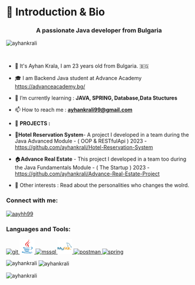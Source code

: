 
<h1 align="left">👋 Introduction & Bio </h1>
<h3 align="center">A passionate Java developer from Bulgaria</h1>

<p align="left"> <img src="https://komarev.com/ghpvc/?username=ayhankrali&label=Profile%20views&color=0e75b6&style=flat" alt="ayhankrali" /> </p>

<p align="left"> <a href="https://twitter.com/" target="blank"><img src="https://img.shields.io/twitter/follow/?logo=twitter&style=for-the-badge" alt="" /></a> </p>

- 👦 It's Ayhan Krala, I am 23 years old from Bulgaria. 🇧🇬

- 🎓 I am Backend Java student at Advance Academy    https://advanceacademy.bg/

- 🌱 I’m currently learning : **JAVA, SPRING, Database,Data Stuctures**

- 📫 How to reach me :  **ayhankrali99@gmail.com**
  

- 🔭 **PROJECTS :**
- 🏨**Hotel Reservation System**-  A project I developed in a team during the Java Advanced Module - ( OOP & RESTfulApi ) 2023 - https://github.com/ayhankrali/Hotel-Reservation-System

- 🏠**Advance Real Estate** -  This project I developed in a team too during the Java Fundamentals Module - ( The Startup  ) 2023 - https://github.com/ayhankrali/Advance-Real-Estate-Project





- 🤹 Other interests  : Read about  the personalities who changes the wolrd.

</p>

<h3 align="left">Connect with me:</h3>
<p align="left">
<a href="https://instagram.com/aayhh99" target="blank"><img align="center" src="https://raw.githubusercontent.com/rahuldkjain/github-profile-readme-generator/master/src/images/icons/Social/instagram.svg" alt="aayhh99" height="30" width="40" /></a>
</p>

<h3 align="left">Languages and Tools:</h3>
<p align="left"> <a href="https://git-scm.com/" target="_blank" rel="noreferrer"> <img src="https://www.vectorlogo.zone/logos/git-scm/git-scm-icon.svg" alt="git" width="40" height="40"/> </a> <a href="https://www.java.com" target="_blank" rel="noreferrer"> <img src="https://raw.githubusercontent.com/devicons/devicon/master/icons/java/java-original.svg" alt="java" width="40" height="40"/> </a> <a href="https://www.microsoft.com/en-us/sql-server" target="_blank" rel="noreferrer"> <img src="https://www.svgrepo.com/show/303229/microsoft-sql-server-logo.svg" alt="mssql" width="40" height="40"/> </a> <a href="https://www.mysql.com/" target="_blank" rel="noreferrer"> <img src="https://raw.githubusercontent.com/devicons/devicon/master/icons/mysql/mysql-original-wordmark.svg" alt="mysql" width="40" height="40"/> </a> <a href="https://postman.com" target="_blank" rel="noreferrer"> <img src="https://www.vectorlogo.zone/logos/getpostman/getpostman-icon.svg" alt="postman" width="40" height="40"/> </a> <a href="https://spring.io/" target="_blank" rel="noreferrer"> <img src="https://www.vectorlogo.zone/logos/springio/springio-icon.svg" alt="spring" width="40" height="40"/> </a> </p>


<p><img align="left" src="https://github-readme-stats.vercel.app/api/top-langs?username=ayhankrali&show_icons=true&locale=en&layout=compact" alt="ayhankrali" /></p>

<p>&nbsp;<img align="center" src="https://github-readme-stats.vercel.app/api?username=ayhankrali&show_icons=true&locale=en" alt="ayhankrali" /></p>





<p><img align="center" src="https://github-readme-streak-stats.herokuapp.com/?user=ayhankrali&" alt="ayhankrali" /></p> 




